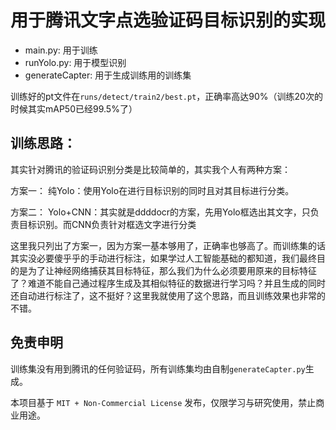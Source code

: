 # 用于腾讯文字点选验证码目标识别的实现

* main.py: 用于训练
* runYolo.py: 用于模型识别
* generateCapter: 用于生成训练用的训练集

训练好的pt文件在`runs/detect/train2/best.pt`，正确率高达90%（训练20次的时候其实mAP50已经99.5%了）

## 训练思路：
其实针对腾讯的验证码识别分类是比较简单的，其实我个人有两种方案：

方案一：
纯Yolo：使用Yolo在进行目标识别的同时且对其目标进行分类。

方案二：
Yolo+CNN：其实就是ddddocr的方案，先用Yolo框选出其文字，只负责目标识别。而CNN负责针对框选文字进行分类

这里我只列出了方案一，因为方案一基本够用了，正确率也够高了。而训练集的话其实没必要傻乎乎的手动进行标注，如果学过人工智能基础的都知道，我们最终目的是为了让神经网络捕获其目标特征，那么我们为什么必须要用原来的目标特征了？难道不能自己通过程序生成及其相似特征的数据进行学习吗？并且生成的同时还自动进行标注了，这不挺好？这里我就使用了这个思路，而且训练效果也非常的不错。

## 免责申明
训练集没有用到腾讯的任何验证码，所有训练集均由自制`generateCapter.py`生成。

本项目基于 `MIT + Non-Commercial License` 发布，仅限学习与研究使用，禁止商业用途。